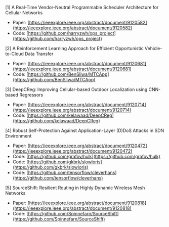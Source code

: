 [1] A Real-Time Vendor-Neutral Programmable Scheduler Architecture for Cellular Networks
* Paper: [https://ieeexplore.ieee.org/abstract/document/9120582](https://ieeexplore.ieee.org/abstract/document/9120582)
* Code: [https://github.com/harryzwh/ops_project](https://github.com/harryzwh/ops_project)

[2] A Reinforcement Learning Approach for Efficient Opportunistic Vehicle-to-Cloud Data Transfer
* Paper: [https://ieeexplore.ieee.org/abstract/document/9120681](https://ieeexplore.ieee.org/abstract/document/9120681)
* Code: [https://github.com/BenSliwa/MTCApp](https://github.com/BenSliwa/MTCApp)

[3] DeepCReg: Improving Cellular-based Outdoor Localization using CNN-based Regressors
* Paper: [https://ieeexplore.ieee.org/abstract/document/9120714](https://ieeexplore.ieee.org/abstract/document/9120714)
* Code: [https://github.com/kelawaad/DeepCReg](https://github.com/kelawaad/DeepCReg)

[4] Robust Self-Protection Against Application-Layer (D)DoS Attacks in SDN Environment
* Paper: [https://ieeexplore.ieee.org/abstract/document/9120472](https://ieeexplore.ieee.org/abstract/document/9120472)
* Code: [https://github.com/grafov/hulk](https://github.com/grafov/hulk)
* Code: [https://github.com/gkbrk/slowloris](https://github.com/gkbrk/slowloris)
* Code: [https://github.com/tensorflow/cleverhans](https://github.com/tensorflow/cleverhans)

[5] SourceShift: Resilient Routing in Highly Dynamic Wireless Mesh Networks
* Paper: [https://ieeexplore.ieee.org/abstract/document/9120818](https://ieeexplore.ieee.org/abstract/document/9120818)
* Code: [https://github.com/Spinnefarn/SourceShift](https://github.com/Spinnefarn/SourceShift)